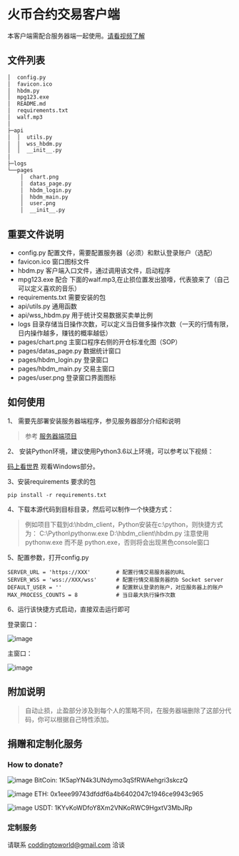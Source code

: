 # 火币合约交易客户端
本客户端需配合服务器端一起使用。[请看视频了解](https://www.youtube.com/watch?v=BEpTDYT2KsA)

## 文件列表
```markdown
│  config.py
│  favicon.ico
│  hbdm.py
│  mpg123.exe
│  README.md
│  requirements.txt
│  walf.mp3
│
├─api
│  │  utils.py
│  │  wss_hbdm.py
│  │  __init__.py
│
├─logs
└──pages
    │  chart.png
    │  datas_page.py
    │  hbdm_login.py
    │  hbdm_main.py
    │  user.png
    │  __init__.py

```

## 重要文件说明

* config.py 配置文件，需要配置服务器（必须）和默认登录账户（选配）
* favicon.ico 窗口图标文件
* hbdm.py 客户端入口文件，通过调用该文件，启动程序
* mpg123.exe 配合 下面的walf.mp3,在止损位置发出狼嚎，代表狼来了（自己可以定义喜欢的音乐）
* requirements.txt 需要安装的包
* api/utils.py 通用函数
* api/wss_hbdm.py 用于统计交易数据买卖单比例
* logs 目录存储当日操作次数，可以定义当日做多操作次数（一天的行情有限，日内操作越多，赚钱的概率越低）
* pages/chart.png 主窗口程序右侧的开仓标准化图（SOP）
* pages/datas_page.py 数据统计窗口
* pages/hbdm_login.py 登录窗口
* pages/hbdm_main.py 交易主窗口
* pages/user.png 登录窗口界面图标


## 如何使用

1、 需要先部署安装服务器端程序，参见服务器部分介绍和说明
> 参考 [服务器端项目](https://github.com/codingtoworld/hbdm_server)

2、 安装Python环境，建议使用Python3.6以上环境，可以参考以下视频：

[码上看世界](https://www.youtube.com/watch?v=M2uoep0i8AQ) 观看Windows部分。

3、安装requirements 要求的包
```
pip install -r requirements.txt
```

4、下载本源代码到目标目录，然后可以制作一个快捷方式：
> 例如项目下载到d:\hbdm_client，Python安装在c:\python，则快捷方式为：
>  C:\Python\pythonw.exe D:\hbdm_client\hbdm.py
> 注意使用pythonw.exe 而不是 python.exe，否则将会出现黑色console窗口

5、配置参数，打开config.py
```markdownWe
SERVER_URL = 'https://XXX'        # 配置行情交易服务器的URL
SERVER_WSS = 'wss://XXX/wss'      # 配置行情交易服务器的b Socket server
DEFAULT_USER = ''                 # 配置默认登录的账户，对应服务器上的账户
MAX_PROCESS_COUNTS = 8            # 当日最大执行操作次数
```

6、运行该快捷方式启动，直接双击运行即可

登录窗口：

![image](https://raw.githubusercontent.com/codingtoworld/hbdm_client/master/login_form.png)

主窗口：

![image](https://raw.githubusercontent.com/codingtoworld/hbdm_client/master/main_form.png)


## 附加说明
> 自动止损，止盈部分涉及到每个人的策略不同，在服务器端删除了这部分代码，你可以根据自己特性添加。

## 捐赠和定制化服务

### How to donate?
![image](https://resource.bnbstatic.com/images/20180806/1533543864307_s.png) BitCoin: 1K5apYN4k3UNdymo3qSfRWAehgri3skczQ

![image](https://resource.bnbstatic.com/images/20180806/1533543997535_s.png) ETH: 0x1eee99743dfddf6a4b6402047c1946ce9943c965

![image](https://resource.bnbstatic.com/images/20180810/1533888627851_s.png) USDT: 1KYvKoWDfoY8Xm2VNKoRWC9HgxtV3MbJRp

### 定制服务
请联系 coddingtoworld@gmail.com 洽谈
